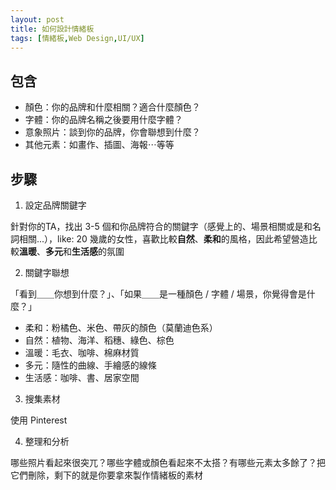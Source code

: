 ```yaml
---
layout: post
title: 如何設計情緒板
tags: [情緒板,Web Design,UI/UX]
---
```


## 包含
- 顏色：你的品牌和什麼相關？適合什麼顏色？
- 字體：你的品牌名稱之後要用什麼字體？
- 意象照片：談到你的品牌，你會聯想到什麼？
- 其他元素：如畫作、插圖、海報⋯等等

## 步驟
1. 設定品牌關鍵字

針對你的TA，找出 3-5 個和你品牌符合的關鍵字（感覺上的、場景相關或是和名詞相關...），like: 20 幾歲的女性，喜歡比較**自然**、**柔和**的風格，因此希望營造比較**溫暖**、**多元**和**生活感**的氛圍

2. 關鍵字聯想

「看到＿＿你想到什麼？」、「如果＿＿是一種顏色 / 字體 / 場景，你覺得會是什麼？」

  -  柔和：粉橘色、米色、帶灰的顏色（莫蘭迪色系）
  - 自然：植物、海洋、稻穗、綠色、棕色
  - 溫暖：毛衣、咖啡、棉麻材質
  - 多元：隨性的曲線、手繪感的線條
  - 生活感：咖啡、書、居家空間

3. 搜集素材

使用 Pinterest

4. 整理和分析

哪些照片看起來很突兀？哪些字體或顏色看起來不太搭？有哪些元素太多餘了？把它們刪除，剩下的就是你要拿來製作情緒板的素材